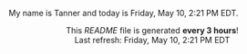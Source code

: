 My name is Tanner and today is Friday, May 10, 2:21 PM EDT.

<p align="center">This <i>README</i> file is generated <b>every 3 hours</b>!</br>Last refresh: Friday, May 10, 2:21 PM EDT<br /></p>
